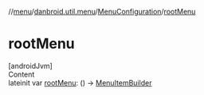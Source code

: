//[menu](../../index.md)/[danbroid.util.menu](../index.md)/[MenuConfiguration](index.md)/[rootMenu](root-menu.md)



# rootMenu  
[androidJvm]  
Content  
lateinit var [rootMenu](root-menu.md): () -> [MenuItemBuilder](../-menu-item-builder/index.md)  



